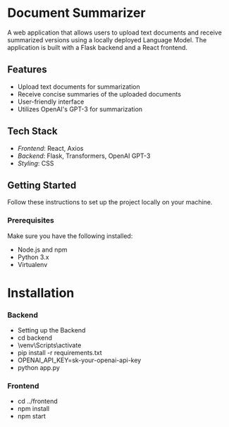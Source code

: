 # Document Summarizer


A web application that allows users to upload text documents and receive summarized versions using a locally deployed Language Model. The application is built with a Flask backend and a React frontend.

## Features

- Upload text documents for summarization
- Receive concise summaries of the uploaded documents
- User-friendly interface
- Utilizes OpenAI's GPT-3 for summarization

## Tech Stack

- *Frontend*: React, Axios
- *Backend*: Flask, Transformers, OpenAI GPT-3
- *Styling*: CSS

## Getting Started

Follow these instructions to set up the project locally on your machine.

### Prerequisites

Make sure you have the following installed:

- Node.js and npm
- Python 3.x
- Virtualenv

# Installation
### Backend

- Setting up the Backend
-  cd backend
-  \venv\Scripts\activate
-  pip install -r requirements.txt
-  OPENAI_API_KEY=sk-your-openai-api-key
-  python app.py

 ### Frontend
 - cd ../frontend
 - npm install
 - npm start

